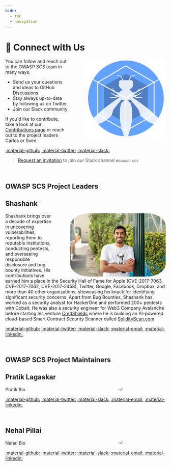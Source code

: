 ```yaml
---
hide:
  - toc
  - navigation
---
```


# &#128172; Connect with Us

<img src="../assets/logo_circle.png" width="250px" style="margin-left: 4em; margin-top: 0em;" align="right">

You can follow and reach out to the OWASP SCS team in many ways.

- Send us your questions and ideas to GitHub Discussions
- Stay always up-to-date by following us on Twitter.
- Join our Slack community

If you'd like to contribute, take a look at our [Contributions page](contributing.md) or reach out to the project leaders Carlos or Sven.

[:material-github:](https://github.com/OWASP/scs/discussions)
[:material-twitter:](https://twitter.com/owasp_scs)
[:material-slack:](https://owasp.slack.com/archives/C07MNDE6TPZ)

> [Request an invitation](https://owasp.slack.com/archives/C07MNDE6TPZ) to join our Slack channel `#owasp-scs`

<br>

## OWASP SCS Project Leaders

## Shashank

<img src="../assets/shashank.jpg" width="300px" style="border-radius: 20%; margin-left: 4em;" align="right">

Shashank brings over a decade of expertise in uncovering vulnerabilities, reporting them to reputable institutions, conducting pentests, and overseeing responsible disclosure and bug bounty initiatives. His contributions have earned him a place in the Security Hall of Fame for Apple (CVE-2017-7063, CVE-2017-7062, CVE-2017-2458), Twitter, Google, Facebook, Dropbox, and more than 40 other organizations, showcasing his knack for identifying significant security concerns.
Apart from Bug Bounties, Shashank has worked as a security analyst for HackerOne and performed 200+ pentests with Cobalt. He was also a security engineer for Web3 Company Avalanche before starting his venture [CredShields](https://credshields.com) where he is building an AI-powered cloud-based Smart Contract Security Scanner called [SolidityScan.com](https://solidityscan.com)

[:material-github:](https://github.com/shashank-in)
[:material-twitter:](https://twitter.com/cyberboyIndia)
[:material-slack:](https://owasp.slack.com/team/U07DDRG0ANM)
[:material-email:](mailto:shashank@credshields.com)
[:material-linkedin:](https://linkedin.com/in/shashank-in)

<br>

## OWASP SCS Project Maintainers

## Pratik Lagaskar

<img src="../../assets/pratik.jpg" width="150px" style="border-radius: 50%; margin-left: 4em;" align="right">

Pratik Bio

[:material-github:]()
[:material-twitter:]()
[:material-slack:]()
[:material-email:]()
[:material-linkedin:]()

<br>

## Nehal Pillai

<img src="../../assets/nehal.jpg" width="150px" style="border-radius: 50%; margin-left: 4em;" align="right">

Nehal Bio

[:material-github:]()
[:material-twitter:]()
[:material-slack:]()
[:material-email:]()
[:material-linkedin:]()

<br>
